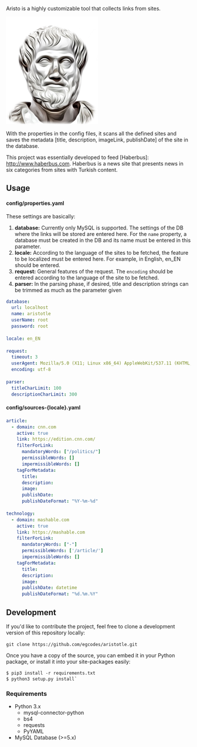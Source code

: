 Aristo is a highly customizable tool that collects links from sites.

![Aristotle](aristotle.png)

With the properties in the config files, it scans all the defined sites and saves the metadata [title, description, imageLink, publishDate] of the site in the database.

This project was essentially developed to feed [Haberbus]: http://www.haberbus.com. Haberbus is a news site that presents news in six categories from sites with Turkish content.

## Usage

#### config/properties.yaml

These settings are basically:

1. **database:** Currently only MySQL is supported. The settings of the DB where the links will be stored are entered here. For the `name` property, a database must be created in the DB and its name must be entered in this parameter.
2. **locale:** According to the language of the sites to be fetched, the feature to be localized must be entered here. For example, in English, en_EN should be entered.
3. **request:** General features of the request. The `encoding` should be entered according to the language of the site to be fetched.
4. **parser:** In the parsing phase, if desired, title and description strings can be trimmed as much as the parameter given

```yaml
database:
  url: localhost
  name: aristotle
  userName: root
  password: root

locale: en_EN

request:
  timeout: 3
  userAgent: Mozilla/5.0 (X11; Linux x86_64) AppleWebKit/537.11 (KHTML, like Gecko) Chrome/23.0.1271.97 Safari/537.11
  encoding: utf-8

parser:
  titleCharLimit: 100
  descriptionCharLimit: 300
```

#### config/sources-{locale}.yaml
```yaml
article:
  - domain: cnn.com
    active: true
    link: https://edition.cnn.com/
    filterForLink:
      mandatoryWords: ["/politics/"]
      permissibleWords: []
      impermissibleWords: []
    tagForMetadata:
      title:
      description:
      image:
      publishDate:
      publishDateFormat: "%Y-%m-%d"

technology:
  - domain: mashable.com
    active: true
    link: https://mashable.com
    filterForLink:
      mandatoryWords: ["-"]
      permissibleWords: ['/article/']
      impermissibleWords: []
    tagForMetadata:
      title:
      description:
      image:
      publishDate: datetime
      publishDateFormat: "%d.%m.%Y"

```


## Development
If you'd like to contribute the project, feel free to clone a development version of this repository locally:

`git clone https://github.com/egcodes/aristotle.git`

Once you have a copy of the source, you can embed it in your Python package, or install it into your site-packages easily:

```
$ pip3 install -r requirements.txt
$ python3 setup.py install`
```
### Requirements

- Python 3.x 
	- mysql-connector-python
	- bs4
	- requests
	- PyYAML
- MySQL Database (>=5.x)
